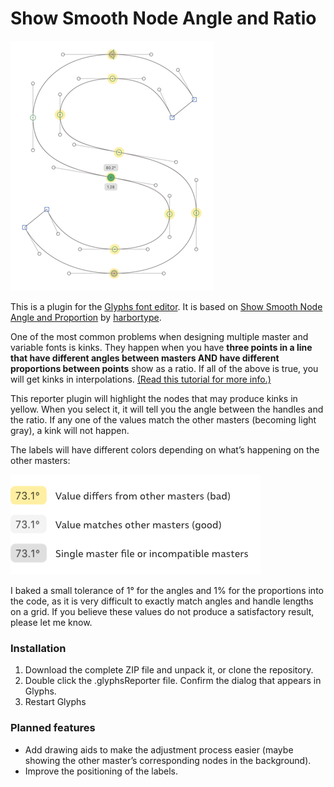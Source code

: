# Show Smooth Node Angle and Ratio

![](/images/preview.png)

This is a plugin for the [Glyphs font editor](https://glyphsapp.com/).  It is based on [Show Smooth Node Angle and Proportion](https://github.com/harbortype/ShowSmoothNodeAngleAndProportion) by [harbortype](https://github.com/harbortype/ShowSmoothNodeAngleAndProportion).

One of the most common problems when designing multiple master and variable fonts is kinks. They happen when you have **three points in a line that have different angles between masters AND have different proportions between points** show as a ratio. If all of the above is true, you will get kinks in interpolations. [(Read this tutorial for more info.)](https://glyphsapp.com/tutorials/multiple-masters-part-2-keeping-your-outlines-compatible)

This reporter plugin will highlight the nodes that may produce kinks in yellow. When you select it, it will tell you the angle between the handles and the ratio. If any one of the values match the other masters (becoming light gray), a kink will not happen.

The labels will have different colors depending on what’s happening on the other masters:

![](/images/colors.png)

I baked a small tolerance of 1° for the angles and 1% for the proportions into the code, as it is very difficult to exactly match angles and handle lengths on a grid. If you believe these values do not produce a satisfactory result, please let me know.

### Installation

1. Download the complete ZIP file and unpack it, or clone the repository.
2. Double click the .glyphsReporter file. Confirm the dialog that appears in Glyphs.
3. Restart Glyphs

### Planned features

- Add drawing aids to make the adjustment process easier (maybe showing the other master’s corresponding nodes in the background).
- Improve the positioning of the labels.
